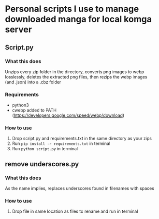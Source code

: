 # Personal scripts I use to manage downloaded manga for local komga server

## Script.py

### What this does
Unzips every zip folder in the directory, converts png images to webp losslessly, deletes the extracted png files, then rezips the webp images (and .json) into a .cbz folder

### Requirements
* python3
* cwebp added to PATH (https://developers.google.com/speed/webp/download)
### How to use
1. Drop script.py and requirements.txt in the same directory as your zips
2. Run `pip install -r requirements.txt` in terminal
3. Run `python script.py` in terminal

## remove underscores.py

### What this does
As the name implies, replaces underscores found in filenames with spaces

### How to use
1. Drop file in same location as files to rename and run in terminal